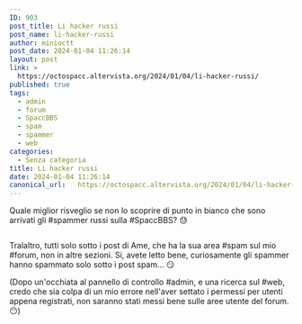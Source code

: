 ```yaml
---
ID: 903
post_title: Li hacker russi
post_name: li-hacker-russi
author: minioctt
post_date: 2024-01-04 11:26:14
layout: post
link: >
  https://octospacc.altervista.org/2024/01/04/li-hacker-russi/
published: true
tags:
  - admin
  - forum
  - SpaccBBS
  - spam
  - spammer
  - web
categories:
  - Senza categoria
title: Li hacker russi
date: 2024-01-04 11:26:14
canonical_url:   https://octospacc.altervista.org/2024/01/04/li-hacker-russi/
---
```

<!-- wp:paragraph -->
<p>Quale miglior risveglio se non lo scoprire di punto in bianco che sono arrivati gli #spammer russi sulla #SpaccBBS? 😓</p>
<!-- /wp:paragraph -->

<!-- wp:paragraph -->
<p></p>
<!-- /wp:paragraph -->

<!-- wp:image {"id":902,"sizeSlug":"large"} -->
<figure class="wp-block-image size-large"><img src="{{site.cdnurl}}/assets/uploads/2024/01/image_editor_output_image1065278771-17043636438085014885242932382135-704x1440.png" alt="" class="wp-image-902"/></figure>
<!-- /wp:image -->

<!-- wp:paragraph -->
<p></p>
<!-- /wp:paragraph -->

<!-- wp:paragraph -->
<p>Tralaltro, tutti solo sotto i post di Ame, che ha la sua area #spam sul mio #forum, non in altre sezioni. Si, avete letto bene, curiosamente gli spammer hanno spammato solo sotto i post spam... 😏</p>
<!-- /wp:paragraph -->

<!-- wp:paragraph -->
<p>(Dopo un'occhiata al pannello di controllo #admin, e una ricerca sul #web, credo che sia colpa di un mio errore nell'aver settato i permessi per utenti appena registrati, non saranno stati messi bene sulle aree utente del forum. 😶)</p>
<!-- /wp:paragraph -->